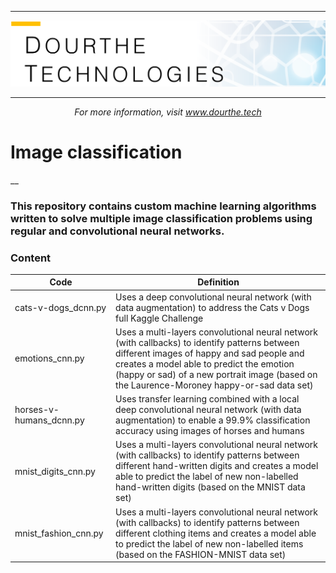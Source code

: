 ___

<a href='http://www.dourthe.tech'> <img src='Dourthe_Technologies_Headers.png' /></a>
___
<center><em>For more information, visit <a href='http://www.dourthe.tech'>www.dourthe.tech</a></em></center>

# Image classification

__
### This repository contains custom machine learning algorithms written to solve multiple image classification problems using regular and convolutional neural networks.

### Content
    
| Code | Definition  |
| ---- |-------------|
| cats-v-dogs\_dcnn.py   | Uses a deep convolutional neural network (with data augmentation) to address the Cats v Dogs full Kaggle Challenge|
| emotions\_cnn.py         | Uses a multi-layers convolutional neural network (with callbacks) to identify patterns between different images of happy and sad people and creates a model able to predict the emotion (happy or sad) of a new portrait image (based on the Laurence-Moroney happy-or-sad data set)|
| horses-v-humans\_dcnn.py   | Uses transfer learning combined with a local deep convolutional neural network (with data augmentation) to enable a 99.9% classification accuracy using images of horses and humans|
| mnist\_digits\_cnn.py    | Uses a multi-layers convolutional neural network (with callbacks) to identify patterns between different hand-written digits and creates a model able to predict the label of new non-labelled hand-written digits (based on the MNIST data set)|
| mnist\_fashion\_cnn.py   | Uses a multi-layers convolutional neural network (with callbacks) to identify patterns between different clothing items and creates a model able to predict the label of new non-labelled items (based on the FASHION-MNIST data set)|



